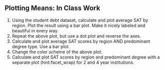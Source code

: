 ## Plotting Means: In Class Work

1. Using the student debt dataset, calculate and plot average SAT by region. Plot the result using a bar plot. Make it nicely labeled and beautiful in every way.
2. Repeat the above plot, but use a dot plot and reverse the axes. 
3. Calculate and plot average SAT scores  by region  AND predominant degree type. Use a bar plot. 
4. Change the color scheme of the above plot. 
5. Calculate and plot SAT scores by region and predominant degree  with a separate plot (hint:facet_wrap) for 2 and 4 year institutions.  